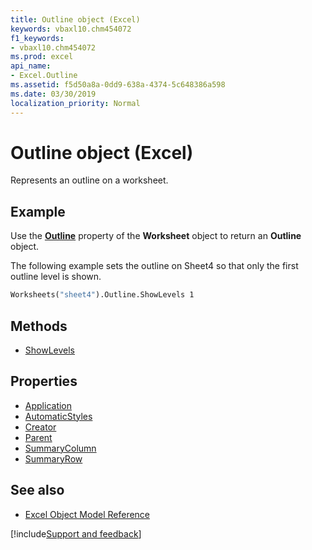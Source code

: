 ```yaml
---
title: Outline object (Excel)
keywords: vbaxl10.chm454072
f1_keywords:
- vbaxl10.chm454072
ms.prod: excel
api_name:
- Excel.Outline
ms.assetid: f5d50a8a-0dd9-638a-4374-5c648386a598
ms.date: 03/30/2019
localization_priority: Normal
---
```



# Outline object (Excel)

Represents an outline on a worksheet.


## Example

Use the **[Outline](Excel.Worksheet.Outline.md)** property of the **Worksheet** object to return an **Outline** object. 

The following example sets the outline on Sheet4 so that only the first outline level is shown.

```vb
Worksheets("sheet4").Outline.ShowLevels 1
```


## Methods

- [ShowLevels](Excel.Outline.ShowLevels.md)

## Properties

- [Application](Excel.Outline.Application.md)
- [AutomaticStyles](Excel.Outline.AutomaticStyles.md)
- [Creator](Excel.Outline.Creator.md)
- [Parent](Excel.Outline.Parent.md)
- [SummaryColumn](Excel.Outline.SummaryColumn.md)
- [SummaryRow](Excel.Outline.SummaryRow.md)


## See also

- [Excel Object Model Reference](overview/Excel/object-model.md)

[!include[Support and feedback](~/includes/feedback-boilerplate.md)]